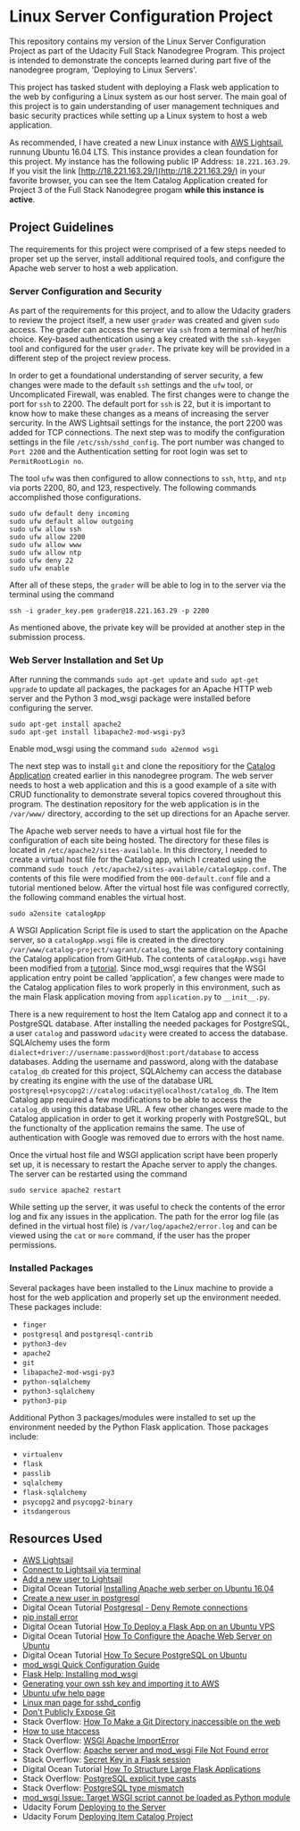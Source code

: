 # Linux Server Configuration Project

This repository contains my version of the Linux Server Configuration Project as part of the Udacity Full Stack Nanodegree Program. This project is intended to demonstrate the concepts learned during part five of the nanodegree program, 'Deploying to Linux Servers'.

This project has tasked student with deploying a Flask web application to the web by configuring a Linux system as our host server. The main goal of this project is to gain understanding of user management techniques and basic security practices while setting up a Linux system to host a web application.

As recommended, I have created a new Linux instance with [AWS Lightsail](https://aws.amazon.com/lightsail/), runnung Ubuntu 16.04 LTS. This instance provides a clean foundation for this project. My instance has the following public IP Address: `18.221.163.29`. If you visit the link [http://18.221.163.29/](http://18.221.163.29/) in your favorite browser, you can see the Item Catalog Application created for Project 3 of the Full Stack Nanodegree progam **while this instance is active**.

## Project Guidelines

The requirements for this project were comprised of a few steps needed to proper set up the server, install additional required tools, and configure the Apache web server to host a web application.

### Server Configuration and Security

As part of the requirements for this project, and to allow the Udacity graders to review the project itself, a new user `grader` was created and given `sudo` access. The grader can access the server via `ssh` from a terminal of her/his choice. Key-based authentication using a key created with the `ssh-keygen` tool and configured for the user `grader`. The private key will be provided in a different step of the project review process.

In order to get a foundational understanding of server security, a few changes were made to the default `ssh` settings and the `ufw` tool, or Uncomplicated Firewall, was enabled. The first changes were to change the port for `ssh` to 2200. The default port for `ssh` is 22, but it is important to know how to make these changes as a means of increasing the server sercurity. In the AWS Lightsail settings for the instance, the port 2200 was added for TCP connections. The next step was to modify the configuration settings in the file `/etc/ssh/sshd_config`. The port number was changed to `Port 2200` and the Authentication setting for root login was set to `PermitRootLogin no`.

The tool `ufw` was then configured to allow connections to `ssh`, `http`, and `ntp` via ports 2200, 80, and 123, respectively. The following commands accomplished those configurations.

    sudo ufw default deny incoming
    sudo ufw default allow outgoing
    sudo ufw allow ssh
    sudo ufw allow 2200
    sudo ufw allow www
    sudo ufw allow ntp
    sudo ufw deny 22
    sudo ufw enable

After all of these steps, the `grader` will be able to log in to the server via the terminal using the command

    ssh -i grader_key.pem grader@18.221.163.29 -p 2200

As mentioned above, the private key will be provided at another step in the submission process.

### Web Server Installation and Set Up

After running the commands `sudo apt-get update` and `sudo apt-get upgrade` to update all packages, the packages for an Apache HTTP web server and the Python 3 mod_wsgi package were installed before configuring the server.

    sudo apt-get install apache2
    sudo apt-get install libapache2-mod-wsgi-py3

Enable mod_wsgi using the command `sudo a2enmod wsgi`

The next step was to install `git` and clone the repositiory for the [Catalog Application](https://github.com/sjcorreia/catalog-project) created earlier in this nanodegree program. The web server needs to host a web application and this is a good example of a site with CRUD functionality to demonstrate several topics covered throughout this program. The destination repository for the web application is in the `/var/www/` directory, according to the set up directions for an Apache server.

The Apache web server needs to have a virtual host file for the configuration of each site being hosted. The directory for these files is located in `/etc/apache2/sites-available`. In this directory, I needed to create a virtual host file for the Catalog app, which I created using the command `sudo touch /etc/apache2/sites-available/catalogApp.conf`. The contents of this file were modified from the `000-default.conf` file and a tutorial mentioned below. After the virtual host file was configured correctly, the following command enables the virtual host.

    sudo a2ensite catalogApp

A WSGI Application Script file is used to start the application on the Apache server, so a `catalogApp.wsgi` file is created in the directory `/var/www/catalog-project/vagrant/catalog`, the same directory containing the Catalog application from GitHub. The contents of `catalogApp.wsgi` have been modified from a [tutorial](https://www.digitalocean.com/community/tutorials/how-to-deploy-a-flask-application-on-an-ubuntu-vps). Since mod_wsgi requires that the WSGI application entry point be called ‘application’, a few changes were made to the Catalog application files to work properly in this environment, such as the main Flask application moving from `application.py` to `__init__.py`.

There is a new requirement to host the Item Catalog app and connect it to a PostgreSQL database. After installing the needed packages for PostgreSQL, a user `catalog` and password `udacity` were created to access the database. SQLAlchemy uses the form `dialect+driver://username:password@host:port/database` to access databases. Adding the username and password, along with the database `catalog_db` created for this project, SQLAlchemy can access the database by creating its engine with the use of the database URL `postgresql+psycopg2://catalog:udacity@localhost/catalog_db`. The Item Catalog app required a few modifications to be able to access the `catalog_db` using this database URL. A few other changes were made to the Catalog application in order to get it working properly with PostgreSQL, but the functionalty of the application remains the same. The use of authentication with Google was removed due to errors with the host name.

Once the virtual host file and WSGI application script have been properly set up, it is necessary to restart the Apache server to apply the changes. The server can be restarted using the command

    sudo service apache2 restart

While setting up the server, it was useful to check the contents of the error log and fix any issues in the application. The path for the error log file (as defined in the virtual host file) is `/var/log/apache2/error.log` and can be viewed using the `cat` or `more` command, if the user has the proper permissions.

### Installed Packages

Several packages have been installed to the Linux machine to provide a host for the web application and properly set up the environment needed. These packages include:

- `finger`
- `postgresql` and `postgresql-contrib`
- `python3-dev`
- `apache2`
- `git`
- `libapache2-mod-wsgi-py3`
- `python-sqlalchemy`
- `python3-sqlalchemy`
- `python3-pip`

Additional Python 3 packages/modules were installed to set up the environment needed by the Python Flask application. Those packages include:

- `virtualenv`
- `flask`
- `passlib`
- `sqlalchemy`
- `flask-sqlalchemy`
- `psycopg2` and `psycopg2-binary`
- `itsdangerous`

## Resources Used

- [AWS Lightsail](https://aws.amazon.com/lightsail/)
- [Connect to Lightsail via terminal](https://stackoverflow.com/questions/46028907/how-do-i-connect-to-a-new-amazon-lightsail-instance-from-my-mac)
- [Add a new user to Lightsail](https://aws.amazon.com/premiumsupport/knowledge-center/new-user-accounts-linux-instance/)
- Digital Ocean Tutorial [Installing Apache web serber on Ubuntu 16.04](https://www.digitalocean.com/community/tutorials/how-to-install-the-apache-web-server-on-ubuntu-16-04)
- [Create a new user in postgresql](https://www.postgresql.org/docs/9.5/static/app-createuser.html)
- Digital Ocean Tutorial [Postgresql - Deny Remote connections](https://www.digitalocean.com/community/tutorials/how-to-secure-postgresql-on-an-ubuntu-vps)
- [pip install error](https://stackoverflow.com/questions/36394101/pip-install-locale-error-unsupported-locale-setting)
- Digital Ocean Tutorial [How To Deploy a Flask App on an Ubuntu VPS](https://www.digitalocean.com/community/tutorials/how-to-deploy-a-flask-application-on-an-ubuntu-vps)
- Digital Ocean Tutorial [How To Configure the Apache Web Server on Ubuntu](https://www.digitalocean.com/community/tutorials/how-to-configure-the-apache-web-server-on-an-ubuntu-or-debian-vps)
- Digital Ocean Tutorial [How To Secure PostgreSQL on Ubuntu](https://www.digitalocean.com/community/tutorials/how-to-secure-postgresql-on-an-ubuntu-vps)
- [mod_wsgi Quick Configuration Guide](http://modwsgi.readthedocs.io/en/develop/user-guides/quick-configuration-guide.html)
- [Flask Help: Installing mod_wsgi](http://flask.pocoo.org/docs/0.12/deploying/mod_wsgi/#installing-mod-wsgi)
- [Generating your own ssh key and importing it to AWS](https://docs.aws.amazon.com/AWSEC2/latest/WindowsGuide/ec2-key-pairs.html#how-to-generate-your-own-key-and-import-it-to-aws)
- [Ubuntu ufw help page](https://help.ubuntu.com/community/UFW)
- [Linux man page for sshd_config](https://linux.die.net/man/5/sshd_config)
- [Don't Publicly Expose Git](https://en.internetwache.org/dont-publicly-expose-git-or-how-we-downloaded-your-websites-sourcecode-an-analysis-of-alexas-1m-28-07-2015/)
- Stack Overflow: [How To Make a Git Directory inaccessible on the web](https://stackoverflow.com/questions/6142437/make-git-directory-web-inaccessible)
- [How to use htaccess](http://www.htaccess-guide.com/how-to-use-htaccess/)
- Stack Overflow: [WSGI Apache ImportError](https://stackoverflow.com/questions/43330231/500-internal-server-error-mod-wsgi-apache-importerror-no-module-named-django)
- Stack Overflow: [Apache server and mod_wsgi File Not Found error](https://stackoverflow.com/questions/28654930/apache-mod-wsgi-error-file-not-found-when-the-file-exists)
- Stack Overflow: [Secret Key in a Flask session](https://stackoverflow.com/questions/26080872/secret-key-not-set-in-flask-session)
- Digital Ocean Tutorial [How To Structure Large Flask Applications](https://www.digitalocean.com/community/tutorials/how-to-structure-large-flask-applications)
- Stack Overflow: [PostgreSQL explicit type casts](https://stackoverflow.com/questions/42465402/sqlalchemy-postgres-you-might-need-to-add-explicit-type-casts-on-merge)
- Stack Overflow: [PostgreSQL type mismatch](https://stackoverflow.com/questions/21349378/operator-does-not-exist-character-varying-bigint-in-gnuhealth-project)
- [mod_wsgi Issue: Target WSGI script cannot be loaded as Python module](https://github.com/GrahamDumpleton/mod_wsgi/issues/156)
- Udacity Forum [Deploying to the Server](https://discussions.udacity.com/t/troubles-with-project-5-deploying-to-server/370603)
- Udacity Forum [Deploying Item Catalog Project](https://discussions.udacity.com/t/deploying-item-catalog-project/227189)
